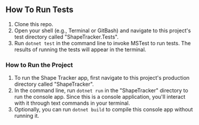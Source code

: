 ## How To Run Tests

1. Clone this repo.
2. Open your shell (e.g., Terminal or GitBash) and navigate to this project's test directory called "ShapeTracker.Tests". 
3. Run `dotnet test` in the command line to invoke MSTest to run tests. The results of running the tests will appear in the terminal.

### How to Run the Project

1. To run the Shape Tracker app, first navigate to this project's production directory called "ShapeTracker".  
2. In the command line, run `dotnet run` in the "ShapeTracker" directory to run the console app. Since this is a console application, you'll interact with it through text commands in your terminal.
3. Optionally, you can run `dotnet build` to compile this console app without running it.